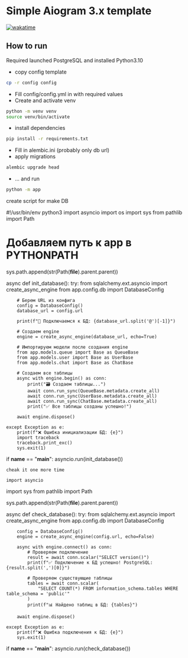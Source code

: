 # Simple Aiogram 3.x template
[![wakatime](https://wakatime.com/badge/user/929ee39b-4eb0-4076-ab5e-5ade3c56e464/project/7d995a8f-0e9f-428a-a098-5186c70b6d6e.svg)](https://wakatime.com/badge/user/929ee39b-4eb0-4076-ab5e-5ade3c56e464/project/7d995a8f-0e9f-428a-a098-5186c70b6d6e)

## How to run

Required launched PostgreSQL and installed Python3.10

* copy config template
```bash
cp -r config config
```
* Fill config/config.yml in with required values 
* Create and activate venv
```bash
python -m venv venv
source venv/bin/activate
```
* install dependencies
```bash
pip install -r requirements.txt
```
* Fill in alembic.ini (probably only db url)
* apply migrations
```bash
alembic upgrade head
```
* ... and run
```bash
python -m app
```
create script for make DB

#!/usr/bin/env python3
import asyncio
import os
import sys
from pathlib import Path

# Добавляем путь к app в PYTHONPATH
sys.path.append(str(Path(__file__).parent.parent))

async def init_database():
    try:
        from sqlalchemy.ext.asyncio import create_async_engine
        from app.config.db import DatabaseConfig
        
        # Берем URL из конфига
        config = DatabaseConfig()
        database_url = config.url
        
        print(f"🔗 Подключаемся к БД: {database_url.split('@')[-1]}")
        
        # Создаем engine
        engine = create_async_engine(database_url, echo=True)
        
        # Импортируем модели после создания engine
        from app.models.queue import Base as QueueBase
        from app.models.user import Base as UserBase
        from app.models.chat import Base as ChatBase
        
        # Создаем все таблицы
        async with engine.begin() as conn:
            print("🗃️ Создаем таблицы...")
            await conn.run_sync(QueueBase.metadata.create_all)
            await conn.run_sync(UserBase.metadata.create_all) 
            await conn.run_sync(ChatBase.metadata.create_all)
            print("✅ Все таблицы созданы успешно!")
        
        await engine.dispose()
        
    except Exception as e:
        print(f"❌ Ошибка инициализации БД: {e}")
        import traceback
        traceback.print_exc()
        sys.exit(1)

if __name__ == "__main__":
    asyncio.run(init_database())

    cheak it one more time

    import asyncio
import sys
from pathlib import Path

sys.path.append(str(Path(__file__).parent.parent))

async def check_database():
    try:
        from sqlalchemy.ext.asyncio import create_async_engine
        from app.config.db import DatabaseConfig
        
        config = DatabaseConfig()
        engine = create_async_engine(config.url, echo=False)
        
        async with engine.connect() as conn:
            # Проверяем подключение
            result = await conn.scalar("SELECT version()")
            print(f"✅ Подключение к БД успешно! PostgreSQL: {result.split(',')[0]}")
            
            # Проверяем существующие таблицы
            tables = await conn.scalar(
                "SELECT COUNT(*) FROM information_schema.tables WHERE table_schema = 'public'"
            )
            print(f"📊 Найдено таблиц в БД: {tables}")
        
        await engine.dispose()
        
    except Exception as e:
        print(f"❌ Ошибка подключения к БД: {e}")
        sys.exit(1)

if __name__ == "__main__":
    asyncio.run(check_database())
